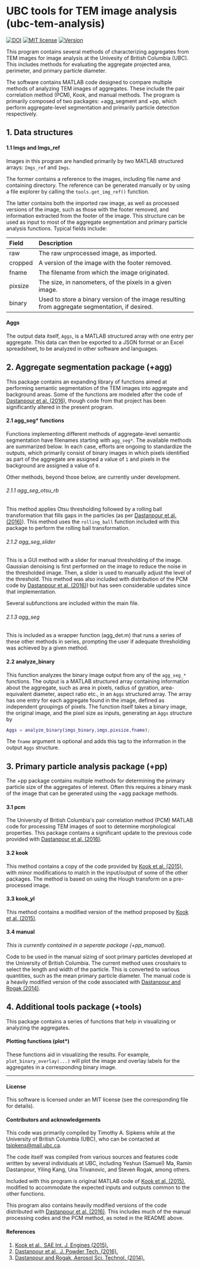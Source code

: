 
# UBC tools for TEM image analysis (ubc-tem-analysis)

[![DOI](https://zenodo.org/badge/190795680.svg)](https://zenodo.org/badge/latestdoi/190795680)
[![MIT license](https://img.shields.io/badge/License-MIT-blue.svg)](https://lbesson.mit-license.org/)
[![Version](https://img.shields.io/badge/Version-0.4+-blue.svg)]()

This program contains several methods of characterizing aggregates from
TEM images for image analysis at the Univesity of British Columbia (UBC).
This includes methods for evaluating the aggregate projected area, perimeter,
and primary particle diameter.

The software contains MATLAB code designed to compare multiple
methods of analyzing TEM images of aggregates. These include the
pair correlation method (PCM), Kook, and manual methods. The program
is primarily composed of two packages: +agg_segment and +pp, which perform
aggregate-level segmentation and primarily particle detection respectively.

## 1. Data structures

#### 1.1 Imgs and Imgs_ref

Images in this program are handled primarily by two MATLAB structured arrays: `Imgs_ref` and `Imgs`. 

The former contains a reference to the images, including file name and containing directory. The reference can be generated manually or by using a file explorer by calling the `tools.get_img_ref()` function. 

The latter contains both the imported raw image, as well as processed
versions of the image, such as those with the footer removed,
and information extracted from the footer of the image.
This structure can be used as input to most of the aggregate
segmentation and primary particle analysis functions. Typical
fields include:

| Field | Description |
| :---  | :--- |
| raw | The raw unprocessed image, as imported. |
| cropped | A version of the image with the footer removed. |
| fname | The filename from which the image originated. |
| pixsize | The size, in nanometers, of the pixels in a given image. |
| binary | Used to store a binary version of the image resulting from aggregate segmentation, if desired. |

#### Aggs

The output data itself, `Aggs`, is a MATLAB structured array with one
entry per aggregate. This data can then be exported to a JSON
format or an Excel spreadsheet, to be analyzed in other
software and languages.


## 2. Aggregate segmentation package (+agg)

This package contains an expanding library of functions aimed at
performing semantic segmentation of the TEM images into aggregate
and background areas. Some of the functions are modeled after the code of
[Dastanpour et al. (2016)][dastanpour2016], though code from that project has been
significantly altered in the present program.

#### 2.1 agg_seg* functions

Functions implementing different methods of aggregate-level semantic
segmentation have filenames starting with `agg_seg*`. The available methods are
summarized below. In each case, efforts are ongoing to standardize
the outputs, which primarily consist of binary images in which pixels
identified as part of the aggregate are assigned a value of `1`
and pixels in the background are assigned a value of `0`.

Other methods, beyond those below, are currently under development.

###### 2.1.1 agg_seg_otsu_rb

This method applies Otsu thresholding followed by a rolling ball transformation
that fills gaps in the particles (as per [Dastanpour et al. (2016)][dastanpour2016]).
This method uses the `rolling_ball` function included with this
package to perform the rolling ball transformation.

###### 2.1.2 agg_seg_slider

This is a GUI method with a slider for manual thresholding of the image. Gaussian
denoising is first performed on the image to reduce the noise in
the thresholded image. Then, a slider is used to manually adjust
the level of the threshold. This method was also included with distribution of the PCM
code by [Dastanpour et al. (2016)][dastanpour2016]) but has seen considerable updates
since that implementation.

Several subfunctions are included within the main file.

###### 2.1.3 agg_seg

This is included as a wrapper function (agg_det.m) that runs a
series of these other methods in series, prompting the user
if adequate thresholding was achieved by a given method.

#### 2.2 analyze_binary

This function analyzes the binary image output from any of
the `agg_seg_*` functions. The output is a MATLAB structured array
containing information about the aggregate, such as area
in pixels, radius of gyration, area-equivalent diameter, aspect ratio
etc., in an `Aggs` structured array. The array has one entry for 
each aggregate found in the image, defined as independent groupings of pixels. 
The function itself takes a binary image, 
the original image, and the pixel size as inputs, generating an `Aggs` structure by

```Matlab
Aggs = analyze_binary(imgs_binary,imgs,pixsize,fname);
```

The `fname` argument is optional and adds this tag to the information 
in the output `Aggs` structure. 


## 3. Primary particle analysis package (+pp)

The +pp package contains multiple methods for determining the primary
particle size of the aggregates of interest. Often this requires a binary
mask of the image that can be generated using the +agg package methods.

#### 3.1 pcm

The University of British Columbia's pair correlation method (PCM)
MATLAB code for processing TEM images of soot to determine morphological
properties. This package contains a significant update to the previous
code provided with [Dastanpour et al. (2016)][dastanpour2016].

#### 3.2 kook

This method contains a copy of the code provided by [Kook et al. (2015)][kook],
with minor modifications to match in the input/output of some of the
other packages. The method is based on using the Hough transform
on a pre-processed image.

#### 3.3 kook_yl

This method contains a modified version of the method proposed
by [Kook et al. (2015)][kook].

#### 3.4 manual

*This is currently contained in a seperate package (+pp_manual).*

Code to be used in the manual sizing of soot primary particles developed
at the University of British Columbia. The current method uses crosshairs
to select the length and width of the particle. This is converted to
various quantities, such as the mean primary particle diameter. The manual
code is a heavily modified version of the code associated
with [Dastanpour and Rogak (2014)][dastanpour2014].


## 4. Additional tools package (+tools)

This package contains a series of functions that help in visualizing or
analyzing the aggregates.

#### Plotting functions (plot*)

These functions aid in visualizing the results. For example, `plot_binary_overlay(...)`
will plot the image and overlay labels for the aggregates in a corresponding
binary image.

--------------------------------------------------------------------------

#### License

This software is licensed under an MIT license (see the corresponding file
for details).


#### Contributors and acknowledgements

This code was primarily compiled by Timothy A. Sipkens while at the
University of British Columbia (UBC), who can be contacted at
[tsipkens@mail.ubc.ca](mailto:tsipkens@mail.ubc.ca).

The code itself was compiled from various sources and features code written by
several individuals at UBC, including Yeshun (Samuel) Ma, Ramin Dastanpour,
Yiling Kang, Una Trivanovic, and Steven Rogak, among others.

Included with this program is original MATLAB code of [Kook et al. (2015)][kook],
modified to accommodate the expected inputs and outputs common
to the other functions.

This program also contains heavily modified versions
of the code distributed with [Dastanpour et al. (2016)][dastanpour2016].
This includes much of the manual processing codes and the PCM method, as
noted in the README above.


#### References

1. [Kook et al., SAE Int. J. Engines (2015).][kook]
2. [Dastanpour et al., J. Powder Tech. (2016).][dastanpour2016]
3. [Dastanpour and Rogak, Aerosol Sci. Technol. (2014).][dastanpour2014]

[kook]: https://doi.org/10.4271/2015-01-1991
[dastanpour2016]: https://doi.org/10.1016/j.powtec.2016.03.027
[dastanpour2014]: https://doi.org/10.1080/02786826.2014.955565
